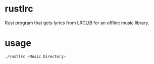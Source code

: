 # rustlrc
Rust program that gets lyrics from LRCLIB for an offline music library. 

# usage
```bash
./rustlrc <Music Directory>
```
